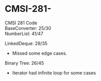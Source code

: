 # CMSI-281-
CMSI 281 Code  
BaseConverter: 25/30  
NumberList: 41/47

LinkedDeque: 29/35
  * Missed some edge cases.

Binary Tree: 26/45
 * Iterator had infinite loop for some cases
